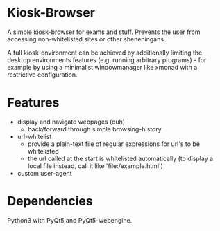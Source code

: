 # Kiosk-Browser

A simple kiosk-browser for exams and stuff.
Prevents the user from accessing non-whitelisted sites or other sheneningans.

A full kiosk-environment can be achieved by additionally limiting the desktop environments features (e.g. running arbitrary programs) - for example by using a minimalist windowmanager like xmonad with a restrictive configuration.

# Features

* display and navigate webpages (duh)
    - back/forward through simple browsing-history
* url-whitelist
    - provide a plain-text file of regular expressions for url's to be whitelisted
    - the url called at the start is whitelisted automatically (to display a local file instead, call it like 'file:/example.html')
* custom user-agent

# Dependencies

Python3 with PyQt5 and PyQt5-webengine.
